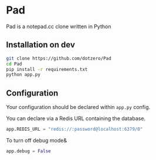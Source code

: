 # Pad

Pad is a notepad.cc clone written in Python

## Installation on dev

```bash
git clone https://github.com/dotzero/Pad
cd Pad
pip install -r requirements.txt
python app.py
```

## Configuration

Your configuration should be declared within `app.py` config.

You can declare via a Redis URL containing the database.

```python
app.REDIS_URL = "redis://:password@localhost:6379/0"
```

To turn off debug mode&

```python
app.debug = False
```
